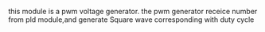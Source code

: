 this module is a pwm voltage generator.
the pwm generator receice number from pld module,and generate Square wave corresponding with duty cycle
